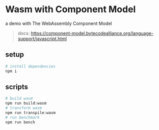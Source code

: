 # Wasm with Component Model

a demo with The WebAssembly Component Model

> docs: https://component-model.bytecodealliance.org/language-support/javascript.html

## setup

```sh
# install dependencies
npm i 
```

## scripts

```sh
# build wasm
npm run build:wasm
# transform wasm
npm run transpile:wasm
# run benchmark
npm run bench 
```
